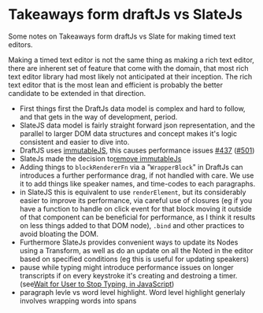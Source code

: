 # Takeaways form draftJs vs SlateJs
Some notes on Takeaways form draftJs vs Slate for making timed text editors.

Making a timed text editor is not the same thing as making a rich text editor, there are inherent set of feature that come with the domain, that most rich text editor library had most likely not anticipated at their inception. The rich text editor that is the most lean and efficient is probably the better candidate to be extended in that direction.

- First things first the DraftJs data model is complex and hard to follow, and that gets in the way of development, period.
- SlateJS data model is fairly straight forward json representation, and the parallel to larger DOM data structures and concept makes it's logic consistent and easier to dive into.
- DraftJS uses [immutableJS](https://immutable-js.github.io/immutable-js/), this causes performance issues  [#437](https://github.com/facebook/draft-js/issues/437) ([#501](https://github.com/Automattic/simplenote-electron/issues/501))
- SlateJs made the decision to[remove immutableJs](https://github.com/ianstormtaylor/slate/milestone/3?closed=1) 
- Adding things to `blockRendererFn` via a "`WrapperBlock`" in DraftJs can introduces a further performance drag, if not handled with care. We use it to add things like speaker names, and time-codes to each paragraphs.
- in SlateJS this is equivalent to use `renderElement`, but its considerably easier to improve its performance, via careful use of closures (eg if you have a function to handle  on click event for that block moving it outside of that component can be beneficial for performance, as I think it results on less things added to that DOM node), `.bind` and other practices to avoid bloating the DOM.
- Furthermore SlateJs provides convenient ways to update its Nodes using a Transform, as well as do an update on all the Noted in the editor based on specified conditions (eg this is useful for updating speakers)
- pause while typing might introduce performance issues on longer transcripts if on every keystroke it's creating and destroing a timer. (see[Wait for User to Stop Typing, in JavaScript](https://schier.co/blog/wait-for-user-to-stop-typing-using-javascript))
- paragraph levle vs word level highlight. Word level highlight generlaly involves wrapping words into spans